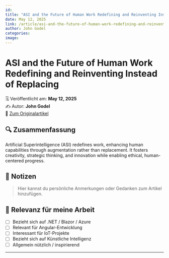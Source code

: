 ```yaml
---
id: 
title: "ASI and the Future of Human Work Redefining and Reinventing Instead of Replacing"
date: May 12, 2025
link: /article/asi-and-the-future-of-human-work-redefining-and-reinventing-instead-of-replacin/
author: John Godel
categories: 
image: 
---
```


# ASI and the Future of Human Work Redefining and Reinventing Instead of Replacing

🗓️ Veröffentlicht am: **May 12, 2025**  
✍️ Autor: **John Godel**  
🔗 [Zum Originalartikel](/article/asi-and-the-future-of-human-work-redefining-and-reinventing-instead-of-replacin/)

## 🔍 Zusammenfassung

Artificial Superintelligence (ASI) redefines work, enhancing human capabilities through augmentation rather than replacement. It fosters creativity, strategic thinking, and innovation while enabling ethical, human-centered progress.

## 📌 Notizen

> Hier kannst du persönliche Anmerkungen oder Gedanken zum Artikel hinzufügen.

## 🧠 Relevanz für meine Arbeit

- [ ] Bezieht sich auf .NET / Blazor / Azure
- [ ] Relevant für Angular-Entwicklung
- [ ] Interessant für IoT-Projekte
- [ ] Bezieht sich auf Künstliche Intelligenz
- [ ] Allgemein nützlich / inspirierend

---
